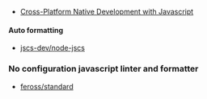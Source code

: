 
- [Cross-Platform Native Development with Javascript](https://www.nativescript.org/)

#### Auto formatting
- [jscs-dev/node-jscs](https://github.com/jscs-dev/node-jscs)

### No configuration javascript linter and formatter
- [feross/standard](https://github.com/feross/standard)
